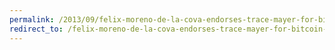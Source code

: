 ```yaml
---
permalink: /2013/09/felix-moreno-de-la-cova-endorses-trace-mayer-for-bitcoin-foundation-board-seat/
redirect_to: /felix-moreno-de-la-cova-endorses-trace-mayer-for-bitcoin-foundation-board-seat/
---
```

